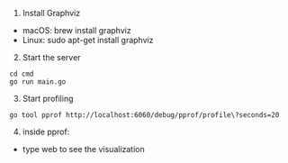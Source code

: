 1. Install Graphviz
- macOS: brew install graphviz
- Linux: sudo apt-get install graphviz

2. Start the server
```
cd cmd
go run main.go
```
3. Start profiling 
```
go tool pprof http://localhost:6060/debug/pprof/profile\?seconds=20
```

4. inside pprof:
- type web to see the visualization
